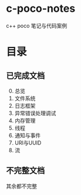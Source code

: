 # c-poco-notes
c++ poco 笔记与代码案例
# 目录
## 已完成文档
0. 总览
1. 文件系统
2. 日志框架
3. 异常错误处理调试
4. 内存管理
5. 线程
6. 通知与事件
7. URI与UUID
8. 流

## 不完整文档
其余都不完整


